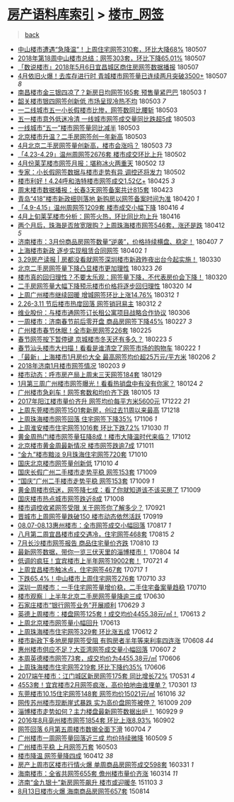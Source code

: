 [房产语料库索引](../../README.md)  > [楼市_网签](楼市_网签.md)
====
> [back](../README.md)

- [中山楼市遭遇“急降温”！上周住宅网签310套，环比大降68%](http://jkwz.applinzi.com/ittc/7100424127880102918.html#%E4%B8%AD%E5%B1%B1%E6%A5%BC%E5%B8%82%E9%81%AD%E9%81%87%E2%80%9C%E6%80%A5%E9%99%8D%E6%B8%A9%E2%80%9D%EF%BC%81%E4%B8%8A%E5%91%A8%E4%BD%8F%E5%AE%85%E7%BD%91%E7%AD%BE310%E5%A5%97%EF%BC%8C%E7%8E%AF%E6%AF%94%E5%A4%A7%E9%99%8D68%25) 180507  
- [2018年第18周中山楼市总结：网签303套，环比下降65.01%](http://jkwz.applinzi.com/ittc/7100418017760642055.html#2018%E5%B9%B4%E7%AC%AC18%E5%91%A8%E4%B8%AD%E5%B1%B1%E6%A5%BC%E5%B8%82%E6%80%BB%E7%BB%93%EF%BC%9A%E7%BD%91%E7%AD%BE303%E5%A5%97%EF%BC%8C%E7%8E%AF%E6%AF%94%E4%B8%8B%E9%99%8D65.01%25) 180507  
- [「数说楼市」2018年5月6日宜昌城区商住房网签数据播报](http://jkwz.applinzi.com/ittc/7100306462935090186.html#%E3%80%8C%E6%95%B0%E8%AF%B4%E6%A5%BC%E5%B8%82%E3%80%8D2018%E5%B9%B45%E6%9C%886%E6%97%A5%E5%AE%9C%E6%98%8C%E5%9F%8E%E5%8C%BA%E5%95%86%E4%BD%8F%E6%88%BF%E7%BD%91%E7%AD%BE%E6%95%B0%E6%8D%AE%E6%92%AD%E6%8A%A5) 180507  
- [4月依旧火爆！去库存进行时 青城楼市网签量已连续两月突破3500+](http://jkwz.applinzi.com/ittc/7100299048642937873.html#4%E6%9C%88%E4%BE%9D%E6%97%A7%E7%81%AB%E7%88%86%EF%BC%81%E5%8E%BB%E5%BA%93%E5%AD%98%E8%BF%9B%E8%A1%8C%E6%97%B6+%E9%9D%92%E5%9F%8E%E6%A5%BC%E5%B8%82%E7%BD%91%E7%AD%BE%E9%87%8F%E5%B7%B2%E8%BF%9E%E7%BB%AD%E4%B8%A4%E6%9C%88%E7%AA%81%E7%A0%B43500%2B) 180507 *8* 
- [南昌楼市金三银四凉了？新房日均网签165套 预售量紧巴巴](http://jkwz.applinzi.com/ittc/7098923072017138698.html#%E5%8D%97%E6%98%8C%E6%A5%BC%E5%B8%82%E9%87%91%E4%B8%89%E9%93%B6%E5%9B%9B%E5%87%89%E4%BA%86%EF%BC%9F%E6%96%B0%E6%88%BF%E6%97%A5%E5%9D%87%E7%BD%91%E7%AD%BE165%E5%A5%97+%E9%A2%84%E5%94%AE%E9%87%8F%E7%B4%A7%E5%B7%B4%E5%B7%B4) 180503 *1* 
- [韶关楼市银四网签创新低 市场呈现冷热不均](http://jkwz.applinzi.com/ittc/7098892378859635723.html#%E9%9F%B6%E5%85%B3%E6%A5%BC%E5%B8%82%E9%93%B6%E5%9B%9B%E7%BD%91%E7%AD%BE%E5%88%9B%E6%96%B0%E4%BD%8E+%E5%B8%82%E5%9C%BA%E5%91%88%E7%8E%B0%E5%86%B7%E7%83%AD%E4%B8%8D%E5%9D%87) 180503 *7* 
- [一二线城市五一小长假楼市比惨，网签数同比腰斩](http://jkwz.applinzi.com/ittc/7098874017807336454.html#%E4%B8%80%E4%BA%8C%E7%BA%BF%E5%9F%8E%E5%B8%82%E4%BA%94%E4%B8%80%E5%B0%8F%E9%95%BF%E5%81%87%E6%A5%BC%E5%B8%82%E6%AF%94%E6%83%A8%EF%BC%8C%E7%BD%91%E7%AD%BE%E6%95%B0%E5%90%8C%E6%AF%94%E8%85%B0%E6%96%A9) 180503  
- [五一楼市意外低迷冷清 一线城市网签成交量同比跌超5成](http://jkwz.applinzi.com/ittc/7098826631881950224.html#%E4%BA%94%E4%B8%80%E6%A5%BC%E5%B8%82%E6%84%8F%E5%A4%96%E4%BD%8E%E8%BF%B7%E5%86%B7%E6%B8%85+%E4%B8%80%E7%BA%BF%E5%9F%8E%E5%B8%82%E7%BD%91%E7%AD%BE%E6%88%90%E4%BA%A4%E9%87%8F%E5%90%8C%E6%AF%94%E8%B7%8C%E8%B6%855%E6%88%90) 180503  
- [一线城市“五一”楼市网签量同比减半](http://jkwz.applinzi.com/ittc/7098788485723063307.html#%E4%B8%80%E7%BA%BF%E5%9F%8E%E5%B8%82%E2%80%9C%E4%BA%94%E4%B8%80%E2%80%9D%E6%A5%BC%E5%B8%82%E7%BD%91%E7%AD%BE%E9%87%8F%E5%90%8C%E6%AF%94%E5%87%8F%E5%8D%8A) 180503  
- [北京楼市升温？二手房网签创一年新高](http://jkwz.applinzi.com/ittc/7098765661021144080.html#%E5%8C%97%E4%BA%AC%E6%A5%BC%E5%B8%82%E5%8D%87%E6%B8%A9%EF%BC%9F%E4%BA%8C%E6%89%8B%E6%88%BF%E7%BD%91%E7%AD%BE%E5%88%9B%E4%B8%80%E5%B9%B4%E6%96%B0%E9%AB%98) 180503  
- [4月北京二手房网签量创新高，楼市会涨吗？](http://jkwz.applinzi.com/ittc/7098716303122760711.html#4%E6%9C%88%E5%8C%97%E4%BA%AC%E4%BA%8C%E6%89%8B%E6%88%BF%E7%BD%91%E7%AD%BE%E9%87%8F%E5%88%9B%E6%96%B0%E9%AB%98%EF%BC%8C%E6%A5%BC%E5%B8%82%E4%BC%9A%E6%B6%A8%E5%90%97%EF%BC%9F) 180503 *73* 
- [「4.23-4.29」温州周网签2676套 楼市成交环比上升](http://jkwz.applinzi.com/ittc/7098612358622741520.html#%E3%80%8C4.23-4.29%E3%80%8D%E6%B8%A9%E5%B7%9E%E5%91%A8%E7%BD%91%E7%AD%BE2676%E5%A5%97+%E6%A5%BC%E5%B8%82%E6%88%90%E4%BA%A4%E7%8E%AF%E6%AF%94%E4%B8%8A%E5%8D%87) 180502  
- [4月份莱芜楼市网签月报：堪称冰火两重天](http://jkwz.applinzi.com/ittc/7098571871396299786.html#4%E6%9C%88%E4%BB%BD%E8%8E%B1%E8%8A%9C%E6%A5%BC%E5%B8%82%E7%BD%91%E7%AD%BE%E6%9C%88%E6%8A%A5%EF%BC%9A%E5%A0%AA%E7%A7%B0%E5%86%B0%E7%81%AB%E4%B8%A4%E9%87%8D%E5%A4%A9) 180502 *13* 
- [专家：小长假网签数据与楼市走势有异 调控还将发力](http://jkwz.applinzi.com/ittc/7098430885055693834.html#%E4%B8%93%E5%AE%B6%EF%BC%9A%E5%B0%8F%E9%95%BF%E5%81%87%E7%BD%91%E7%AD%BE%E6%95%B0%E6%8D%AE%E4%B8%8E%E6%A5%BC%E5%B8%82%E8%B5%B0%E5%8A%BF%E6%9C%89%E5%BC%82+%E8%B0%83%E6%8E%A7%E8%BF%98%E5%B0%86%E5%8F%91%E5%8A%9B) 180502  
- [楼市利好！4.24呼和浩特楼市网签成交1.52亿+](http://jkwz.applinzi.com/ittc/7095856324313351174.html#%E6%A5%BC%E5%B8%82%E5%88%A9%E5%A5%BD%EF%BC%814.24%E5%91%BC%E5%92%8C%E6%B5%A9%E7%89%B9%E6%A5%BC%E5%B8%82%E7%BD%91%E7%AD%BE%E6%88%90%E4%BA%A41.52%E4%BA%BF%2B) 180425 *3* 
- [周末楼市数据播报：长春3天网签备案共计815套](http://jkwz.applinzi.com/ittc/7095120532590822416.html#%E5%91%A8%E6%9C%AB%E6%A5%BC%E5%B8%82%E6%95%B0%E6%8D%AE%E6%92%AD%E6%8A%A5%EF%BC%9A%E9%95%BF%E6%98%A53%E5%A4%A9%E7%BD%91%E7%AD%BE%E5%A4%87%E6%A1%88%E5%85%B1%E8%AE%A1815%E5%A5%97) 180423  
- [青岛“418”楼市新政细则落地 新购房以网签备案时间为准](http://jkwz.applinzi.com/ittc/7094066592688374795.html#%E9%9D%92%E5%B2%9B%E2%80%9C418%E2%80%9D%E6%A5%BC%E5%B8%82%E6%96%B0%E6%94%BF%E7%BB%86%E5%88%99%E8%90%BD%E5%9C%B0+%E6%96%B0%E8%B4%AD%E6%88%BF%E4%BB%A5%E7%BD%91%E7%AD%BE%E5%A4%87%E6%A1%88%E6%97%B6%E9%97%B4%E4%B8%BA%E5%87%86) 180420 *1* 
- [「4.9-4.15」温州周网签1209套 楼市成交小幅下降](http://jkwz.applinzi.com/ittc/7092601936199287825.html#%E3%80%8C4.9-4.15%E3%80%8D%E6%B8%A9%E5%B7%9E%E5%91%A8%E7%BD%91%E7%AD%BE1209%E5%A5%97+%E6%A5%BC%E5%B8%82%E6%88%90%E4%BA%A4%E5%B0%8F%E5%B9%85%E4%B8%8B%E9%99%8D) 180416 *4* 
- [4月上旬莱芜楼市分析：网签火热，环比同比均上升](http://jkwz.applinzi.com/ittc/7092517268347159563.html#4%E6%9C%88%E4%B8%8A%E6%97%AC%E8%8E%B1%E8%8A%9C%E6%A5%BC%E5%B8%82%E5%88%86%E6%9E%90%EF%BC%9A%E7%BD%91%E7%AD%BE%E7%81%AB%E7%83%AD%EF%BC%8C%E7%8E%AF%E6%AF%94%E5%90%8C%E6%AF%94%E5%9D%87%E4%B8%8A%E5%8D%87) 180416  
- [两个月后，珠海是否放宽限购？上周珠海楼市网签546套，涨还是跌](http://jkwz.applinzi.com/ittc/7091236041933718545.html#%E4%B8%A4%E4%B8%AA%E6%9C%88%E5%90%8E%EF%BC%8C%E7%8F%A0%E6%B5%B7%E6%98%AF%E5%90%A6%E6%94%BE%E5%AE%BD%E9%99%90%E8%B4%AD%EF%BC%9F%E4%B8%8A%E5%91%A8%E7%8F%A0%E6%B5%B7%E6%A5%BC%E5%B8%82%E7%BD%91%E7%AD%BE546%E5%A5%97%EF%BC%8C%E6%B6%A8%E8%BF%98%E6%98%AF%E8%B7%8C) 180412 *5* 
- [济南楼市：3月份商品房网签数量“逆袭”，价格持续横盘、稳定！](http://jkwz.applinzi.com/ittc/7089313466160776202.html#%E6%B5%8E%E5%8D%97%E6%A5%BC%E5%B8%82%EF%BC%9A3%E6%9C%88%E4%BB%BD%E5%95%86%E5%93%81%E6%88%BF%E7%BD%91%E7%AD%BE%E6%95%B0%E9%87%8F%E2%80%9C%E9%80%86%E8%A2%AD%E2%80%9D%EF%BC%8C%E4%BB%B7%E6%A0%BC%E6%8C%81%E7%BB%AD%E6%A8%AA%E7%9B%98%E3%80%81%E7%A8%B3%E5%AE%9A%EF%BC%81) 180407 *7* 
- [上海楼市新政 逐步实现租赁合同网签](http://jkwz.applinzi.com/ittc/7087350183405028368.html#%E4%B8%8A%E6%B5%B7%E6%A5%BC%E5%B8%82%E6%96%B0%E6%94%BF+%E9%80%90%E6%AD%A5%E5%AE%9E%E7%8E%B0%E7%A7%9F%E8%B5%81%E5%90%88%E5%90%8C%E7%BD%91%E7%AD%BE) 180402 *1* 
- [3.29房产读报 | 房都没看就网签深圳楼市新政昨夜出台今起实施！](http://jkwz.applinzi.com/ittc/7086209777489413137.html#3.29%E6%88%BF%E4%BA%A7%E8%AF%BB%E6%8A%A5+%7C+%E6%88%BF%E9%83%BD%E6%B2%A1%E7%9C%8B%E5%B0%B1%E7%BD%91%E7%AD%BE%E6%B7%B1%E5%9C%B3%E6%A5%BC%E5%B8%82%E6%96%B0%E6%94%BF%E6%98%A8%E5%A4%9C%E5%87%BA%E5%8F%B0%E4%BB%8A%E8%B5%B7%E5%AE%9E%E6%96%BD%EF%BC%81) 180330  
- [北京二手房网签量下降凸显楼市更加理性](http://jkwz.applinzi.com/ittc/7083677012600554506.html#%E5%8C%97%E4%BA%AC%E4%BA%8C%E6%89%8B%E6%88%BF%E7%BD%91%E7%AD%BE%E9%87%8F%E4%B8%8B%E9%99%8D%E5%87%B8%E6%98%BE%E6%A5%BC%E5%B8%82%E6%9B%B4%E5%8A%A0%E7%90%86%E6%80%A7) 180323 *26* 
- [楼市真的回归理性？不要太乐观：网签量下降，不代表房价会下降！](http://jkwz.applinzi.com/ittc/7082566134002091015.html#%E6%A5%BC%E5%B8%82%E7%9C%9F%E7%9A%84%E5%9B%9E%E5%BD%92%E7%90%86%E6%80%A7%EF%BC%9F%E4%B8%8D%E8%A6%81%E5%A4%AA%E4%B9%90%E8%A7%82%EF%BC%9A%E7%BD%91%E7%AD%BE%E9%87%8F%E4%B8%8B%E9%99%8D%EF%BC%8C%E4%B8%8D%E4%BB%A3%E8%A1%A8%E6%88%BF%E4%BB%B7%E4%BC%9A%E4%B8%8B%E9%99%8D%EF%BC%81) 180320  
- [二手房网签量大幅下降预示楼市价格将逐步回归理性](http://jkwz.applinzi.com/ittc/7082541023253496843.html#%E4%BA%8C%E6%89%8B%E6%88%BF%E7%BD%91%E7%AD%BE%E9%87%8F%E5%A4%A7%E5%B9%85%E4%B8%8B%E9%99%8D%E9%A2%84%E7%A4%BA%E6%A5%BC%E5%B8%82%E4%BB%B7%E6%A0%BC%E5%B0%86%E9%80%90%E6%AD%A5%E5%9B%9E%E5%BD%92%E7%90%86%E6%80%A7) 180320 *14* 
- [上周广州楼市继续回暖 增城网签环比上涨14.76%](http://jkwz.applinzi.com/ittc/7079705616627270667.html#%E4%B8%8A%E5%91%A8%E5%B9%BF%E5%B7%9E%E6%A5%BC%E5%B8%82%E7%BB%A7%E7%BB%AD%E5%9B%9E%E6%9A%96+%E5%A2%9E%E5%9F%8E%E7%BD%91%E7%AD%BE%E7%8E%AF%E6%AF%94%E4%B8%8A%E6%B6%A814.76%25) 180312 *1* 
- [2.26-3.11 节后楼市热度回落 网签销冠易主](http://jkwz.applinzi.com/ittc/7079635496609514507.html#2.26-3.11+%E8%8A%82%E5%90%8E%E6%A5%BC%E5%B8%82%E7%83%AD%E5%BA%A6%E5%9B%9E%E8%90%BD+%E7%BD%91%E7%AD%BE%E9%94%80%E5%86%A0%E6%98%93%E4%B8%BB) 180312 *2* 
- [维业股份：与楼市通网签订长租公寓项目战略合作协议](http://jkwz.applinzi.com/ittc/7077266395681522699.html#%E7%BB%B4%E4%B8%9A%E8%82%A1%E4%BB%BD%EF%BC%9A%E4%B8%8E%E6%A5%BC%E5%B8%82%E9%80%9A%E7%BD%91%E7%AD%BE%E8%AE%A2%E9%95%BF%E7%A7%9F%E5%85%AC%E5%AF%93%E9%A1%B9%E7%9B%AE%E6%88%98%E7%95%A5%E5%90%88%E4%BD%9C%E5%8D%8F%E8%AE%AE) 180306  
- [一周楼市：济南春节前后零开盘 商品房网签下降45%](http://jkwz.applinzi.com/ittc/7074780101458002961.html#%E4%B8%80%E5%91%A8%E6%A5%BC%E5%B8%82%EF%BC%9A%E6%B5%8E%E5%8D%97%E6%98%A5%E8%8A%82%E5%89%8D%E5%90%8E%E9%9B%B6%E5%BC%80%E7%9B%98+%E5%95%86%E5%93%81%E6%88%BF%E7%BD%91%E7%AD%BE%E4%B8%8B%E9%99%8D45%25) 180227 *3* 
- [广州楼市春节休眠！全市新房网签226套](http://jkwz.applinzi.com/ittc/7073935648992265222.html#%E5%B9%BF%E5%B7%9E%E6%A5%BC%E5%B8%82%E6%98%A5%E8%8A%82%E4%BC%91%E7%9C%A0%EF%BC%81%E5%85%A8%E5%B8%82%E6%96%B0%E6%88%BF%E7%BD%91%E7%AD%BE226%E5%A5%97) 180225  
- [春节网签按下暂停键 京城楼市冬天还有多久？](http://jkwz.applinzi.com/ittc/7073355018373956619.html#%E6%98%A5%E8%8A%82%E7%BD%91%E7%AD%BE%E6%8C%89%E4%B8%8B%E6%9A%82%E5%81%9C%E9%94%AE+%E4%BA%AC%E5%9F%8E%E6%A5%BC%E5%B8%82%E5%86%AC%E5%A4%A9%E8%BF%98%E6%9C%89%E5%A4%9A%E4%B9%85%EF%BC%9F) 180223 *5* 
- [春节汕头楼市大扫描！看看是谁清空了网签市场的购物车](http://jkwz.applinzi.com/ittc/7072935729472996362.html#%E6%98%A5%E8%8A%82%E6%B1%95%E5%A4%B4%E6%A5%BC%E5%B8%82%E5%A4%A7%E6%89%AB%E6%8F%8F%EF%BC%81%E7%9C%8B%E7%9C%8B%E6%98%AF%E8%B0%81%E6%B8%85%E7%A9%BA%E4%BA%86%E7%BD%91%E7%AD%BE%E5%B8%82%E5%9C%BA%E7%9A%84%E8%B4%AD%E7%89%A9%E8%BD%A6) 180222 *1* 
- [「最新」上海楼市1月房价大全 最高网签均价超25万元/平方米](http://jkwz.applinzi.com/ittc/7067006710705554439.html#%E3%80%8C%E6%9C%80%E6%96%B0%E3%80%8D%E4%B8%8A%E6%B5%B7%E6%A5%BC%E5%B8%821%E6%9C%88%E6%88%BF%E4%BB%B7%E5%A4%A7%E5%85%A8+%E6%9C%80%E9%AB%98%E7%BD%91%E7%AD%BE%E5%9D%87%E4%BB%B7%E8%B6%8525%E4%B8%87%E5%85%83%2F%E5%B9%B3%E6%96%B9%E7%B1%B3) 180206 *2* 
- [2018年济南1月楼市网签情况](http://jkwz.applinzi.com/ittc/7065805405223912454.html#2018%E5%B9%B4%E6%B5%8E%E5%8D%971%E6%9C%88%E6%A5%BC%E5%B8%82%E7%BD%91%E7%AD%BE%E6%83%85%E5%86%B5) 180203 *9* 
- [楼市动态：呼市房产局上周末三天网签184套](http://jkwz.applinzi.com/ittc/7064054255667643398.html#%E6%A5%BC%E5%B8%82%E5%8A%A8%E6%80%81%EF%BC%9A%E5%91%BC%E5%B8%82%E6%88%BF%E4%BA%A7%E5%B1%80%E4%B8%8A%E5%91%A8%E6%9C%AB%E4%B8%89%E5%A4%A9%E7%BD%91%E7%AD%BE184%E5%A5%97) 180129  
- [1月第三周广州楼市网签曝光！看看热销盘中有没有你家？](http://jkwz.applinzi.com/ittc/7062045579620647942.html#1%E6%9C%88%E7%AC%AC%E4%B8%89%E5%91%A8%E5%B9%BF%E5%B7%9E%E6%A5%BC%E5%B8%82%E7%BD%91%E7%AD%BE%E6%9B%9D%E5%85%89%EF%BC%81%E7%9C%8B%E7%9C%8B%E7%83%AD%E9%94%80%E7%9B%98%E4%B8%AD%E6%9C%89%E6%B2%A1%E6%9C%89%E4%BD%A0%E5%AE%B6%EF%BC%9F) 180124 *2* 
- [广州楼市急刹车！网签套数和均价齐下跌](http://jkwz.applinzi.com/ittc/7054983555766027271.html#%E5%B9%BF%E5%B7%9E%E6%A5%BC%E5%B8%82%E6%80%A5%E5%88%B9%E8%BD%A6%EF%BC%81%E7%BD%91%E7%AD%BE%E5%A5%97%E6%95%B0%E5%92%8C%E5%9D%87%E4%BB%B7%E9%BD%90%E4%B8%8B%E8%B7%8C) 180105 *13* 
- [2017年阳江楼市量价齐升 网签均价每平方米5600元](http://jkwz.applinzi.com/ittc/7049681880511677456.html#2017%E5%B9%B4%E9%98%B3%E6%B1%9F%E6%A5%BC%E5%B8%82%E9%87%8F%E4%BB%B7%E9%BD%90%E5%8D%87+%E7%BD%91%E7%AD%BE%E5%9D%87%E4%BB%B7%E6%AF%8F%E5%B9%B3%E6%96%B9%E7%B1%B35600%E5%85%83) 171222 *21* 
- [上周东莞楼市网签1501套新房，创过去11周以来最高](http://jkwz.applinzi.com/ittc/7048328755729138704.html#%E4%B8%8A%E5%91%A8%E4%B8%9C%E8%8E%9E%E6%A5%BC%E5%B8%82%E7%BD%91%E7%AD%BE1501%E5%A5%97%E6%96%B0%E6%88%BF%EF%BC%8C%E5%88%9B%E8%BF%87%E5%8E%BB11%E5%91%A8%E4%BB%A5%E6%9D%A5%E6%9C%80%E9%AB%98) 171218  
- [上周珠海楼市网签回落 住宅网签下降35%](http://jkwz.applinzi.com/ittc/7032795735962158096.html#%E4%B8%8A%E5%91%A8%E7%8F%A0%E6%B5%B7%E6%A5%BC%E5%B8%82%E7%BD%91%E7%AD%BE%E5%9B%9E%E8%90%BD+%E4%BD%8F%E5%AE%85%E7%BD%91%E7%AD%BE%E4%B8%8B%E9%99%8D35%25) 171106 *1* 
- [上周淮安楼市住宅网签1016套 环比下跌7.2%](http://jkwz.applinzi.com/ittc/7030285124711744528.html#%E4%B8%8A%E5%91%A8%E6%B7%AE%E5%AE%89%E6%A5%BC%E5%B8%82%E4%BD%8F%E5%AE%85%E7%BD%91%E7%AD%BE1016%E5%A5%97+%E7%8E%AF%E6%AF%94%E4%B8%8B%E8%B7%8C7.2%25) 171030 *11* 
- [黄金周热门楼市网签量狂降8成！楼市大降温时代来临？](http://jkwz.applinzi.com/ittc/7023572503614718992.html#%E9%BB%84%E9%87%91%E5%91%A8%E7%83%AD%E9%97%A8%E6%A5%BC%E5%B8%82%E7%BD%91%E7%AD%BE%E9%87%8F%E7%8B%82%E9%99%8D8%E6%88%90%EF%BC%81%E6%A5%BC%E5%B8%82%E5%A4%A7%E9%99%8D%E6%B8%A9%E6%97%B6%E4%BB%A3%E6%9D%A5%E4%B8%B4%EF%BC%9F) 171012  
- [北京楼市黄金周最新情况 楼市网签跌逾7成](http://jkwz.applinzi.com/ittc/7023175589324915728.html#%E5%8C%97%E4%BA%AC%E6%A5%BC%E5%B8%82%E9%BB%84%E9%87%91%E5%91%A8%E6%9C%80%E6%96%B0%E6%83%85%E5%86%B5+%E6%A5%BC%E5%B8%82%E7%BD%91%E7%AD%BE%E8%B7%8C%E9%80%BE7%E6%88%90) 171011  
- [“金九”楼市黯淡 9月珠海住宅网签720套](http://jkwz.applinzi.com/ittc/7022778933857223697.html#%E2%80%9C%E9%87%91%E4%B9%9D%E2%80%9D%E6%A5%BC%E5%B8%82%E9%BB%AF%E6%B7%A1+9%E6%9C%88%E7%8F%A0%E6%B5%B7%E4%BD%8F%E5%AE%85%E7%BD%91%E7%AD%BE720%E5%A5%97) 171010  
- [国庆北京楼市网签量创新低](http://jkwz.applinzi.com/ittc/7022700189914235921.html#%E5%9B%BD%E5%BA%86%E5%8C%97%E4%BA%AC%E6%A5%BC%E5%B8%82%E7%BD%91%E7%AD%BE%E9%87%8F%E5%88%9B%E6%96%B0%E4%BD%8E) 171010 *4* 
- [国庆长假广州二手楼市走势平稳 网签153套](http://jkwz.applinzi.com/ittc/7022549821209183248.html#%E5%9B%BD%E5%BA%86%E9%95%BF%E5%81%87%E5%B9%BF%E5%B7%9E%E4%BA%8C%E6%89%8B%E6%A5%BC%E5%B8%82%E8%B5%B0%E5%8A%BF%E5%B9%B3%E7%A8%B3+%E7%BD%91%E7%AD%BE153%E5%A5%97) 171009  
- [“国庆”广州二手楼市走势平稳 网签153套](http://jkwz.applinzi.com/ittc/7022480193057457168.html#%E2%80%9C%E5%9B%BD%E5%BA%86%E2%80%9D%E5%B9%BF%E5%B7%9E%E4%BA%8C%E6%89%8B%E6%A5%BC%E5%B8%82%E8%B5%B0%E5%8A%BF%E5%B9%B3%E7%A8%B3+%E7%BD%91%E7%AD%BE153%E5%A5%97) 171009 *1* 
- [黄金周楼市低迷，网签降七成：看了你就知道该不该买房了](http://jkwz.applinzi.com/ittc/7022473349580719121.html#%E9%BB%84%E9%87%91%E5%91%A8%E6%A5%BC%E5%B8%82%E4%BD%8E%E8%BF%B7%EF%BC%8C%E7%BD%91%E7%AD%BE%E9%99%8D%E4%B8%83%E6%88%90%EF%BC%9A%E7%9C%8B%E4%BA%86%E4%BD%A0%E5%B0%B1%E7%9F%A5%E9%81%93%E8%AF%A5%E4%B8%8D%E8%AF%A5%E4%B9%B0%E6%88%BF%E4%BA%86) 171009  
- [国庆楼市热点城市网签跌近8成](http://jkwz.applinzi.com/ittc/7022055374046364689.html#%E5%9B%BD%E5%BA%86%E6%A5%BC%E5%B8%82%E7%83%AD%E7%82%B9%E5%9F%8E%E5%B8%82%E7%BD%91%E7%AD%BE%E8%B7%8C%E8%BF%918%E6%88%90) 171008  
- [楼市调控收紧网签受限 关于网签你了解多少？](http://jkwz.applinzi.com/ittc/7015656098328216592.html#%E6%A5%BC%E5%B8%82%E8%B0%83%E6%8E%A7%E6%94%B6%E7%B4%A7%E7%BD%91%E7%AD%BE%E5%8F%97%E9%99%90+%E5%85%B3%E4%BA%8E%E7%BD%91%E7%AD%BE%E4%BD%A0%E4%BA%86%E8%A7%A3%E5%A4%9A%E5%B0%91%EF%BC%9F) 170921  
- [晋城市上周网签量跌破150 楼市动态依然活跃](http://jkwz.applinzi.com/ittc/7014931730119787537.html#%E6%99%8B%E5%9F%8E%E5%B8%82%E4%B8%8A%E5%91%A8%E7%BD%91%E7%AD%BE%E9%87%8F%E8%B7%8C%E7%A0%B4150+%E6%A5%BC%E5%B8%82%E5%8A%A8%E6%80%81%E4%BE%9D%E7%84%B6%E6%B4%BB%E8%B7%83) 170919  
- [08.07-08.13惠州楼市：全市网签成交小幅回落](http://jkwz.applinzi.com/ittc/7002792954903921680.html#08.07-08.13%E6%83%A0%E5%B7%9E%E6%A5%BC%E5%B8%82%EF%BC%9A%E5%85%A8%E5%B8%82%E7%BD%91%E7%AD%BE%E6%88%90%E4%BA%A4%E5%B0%8F%E5%B9%85%E5%9B%9E%E8%90%BD) 170817 *1* 
- [八月第二周宜昌楼市成交遇冷，住宅网签468套](http://jkwz.applinzi.com/ittc/7001960006839436305.html#%E5%85%AB%E6%9C%88%E7%AC%AC%E4%BA%8C%E5%91%A8%E5%AE%9C%E6%98%8C%E6%A5%BC%E5%B8%82%E6%88%90%E4%BA%A4%E9%81%87%E5%86%B7%EF%BC%8C%E4%BD%8F%E5%AE%85%E7%BD%91%E7%AD%BE468%E5%A5%97) 170815 *2* 
- [7月长沙楼市网签报告 商品住宅量价齐跌](http://jkwz.applinzi.com/ittc/7000198483435586577.html#7%E6%9C%88%E9%95%BF%E6%B2%99%E6%A5%BC%E5%B8%82%E7%BD%91%E7%AD%BE%E6%8A%A5%E5%91%8A+%E5%95%86%E5%93%81%E4%BD%8F%E5%AE%85%E9%87%8F%E4%BB%B7%E9%BD%90%E8%B7%8C) 170810 *13* 
- [最新网签数据，带你一览三伏天里的淄博楼市！](http://jkwz.applinzi.com/ittc/6997991971485123601.html#%E6%9C%80%E6%96%B0%E7%BD%91%E7%AD%BE%E6%95%B0%E6%8D%AE%EF%BC%8C%E5%B8%A6%E4%BD%A0%E4%B8%80%E8%A7%88%E4%B8%89%E4%BC%8F%E5%A4%A9%E9%87%8C%E7%9A%84%E6%B7%84%E5%8D%9A%E6%A5%BC%E5%B8%82%EF%BC%81) 170804 *14* 
- [低调的疯狂！宜宾楼市上半年网签19002套！](http://jkwz.applinzi.com/ittc/6992768851438470160.html#%E4%BD%8E%E8%B0%83%E7%9A%84%E7%96%AF%E7%8B%82%EF%BC%81%E5%AE%9C%E5%AE%BE%E6%A5%BC%E5%B8%82%E4%B8%8A%E5%8D%8A%E5%B9%B4%E7%BD%91%E7%AD%BE19002%E5%A5%97%EF%BC%81) 170721 *4* 
- [上周宜昌楼市触冰点，住宅网签467套](http://jkwz.applinzi.com/ittc/6991229371694973969.html#%E4%B8%8A%E5%91%A8%E5%AE%9C%E6%98%8C%E6%A5%BC%E5%B8%82%E8%A7%A6%E5%86%B0%E7%82%B9%EF%BC%8C%E4%BD%8F%E5%AE%85%E7%BD%91%E7%AD%BE467%E5%A5%97) 170717 *1* 
- [下跌65.4%！中山楼市上周住宅网签276套](http://jkwz.applinzi.com/ittc/6988754917828068369.html#%E4%B8%8B%E8%B7%8C65.4%25%EF%BC%81%E4%B8%AD%E5%B1%B1%E6%A5%BC%E5%B8%82%E4%B8%8A%E5%91%A8%E4%BD%8F%E5%AE%85%E7%BD%91%E7%AD%BE276%E5%A5%97) 170710 *33* 
- [深圳一周楼市：一手住宅网签量增价稳，二手住宅备案量趋稳](http://jkwz.applinzi.com/ittc/6988716155563672580.html#%E6%B7%B1%E5%9C%B3%E4%B8%80%E5%91%A8%E6%A5%BC%E5%B8%82%EF%BC%9A%E4%B8%80%E6%89%8B%E4%BD%8F%E5%AE%85%E7%BD%91%E7%AD%BE%E9%87%8F%E5%A2%9E%E4%BB%B7%E7%A8%B3%EF%BC%8C%E4%BA%8C%E6%89%8B%E4%BD%8F%E5%AE%85%E5%A4%87%E6%A1%88%E9%87%8F%E8%B6%8B%E7%A8%B3) 170710  
- [楼市观察｜上半年北京二手房网签量降逾三成](http://jkwz.applinzi.com/ittc/6985029632729285636.html#%E6%A5%BC%E5%B8%82%E8%A7%82%E5%AF%9F%EF%BD%9C%E4%B8%8A%E5%8D%8A%E5%B9%B4%E5%8C%97%E4%BA%AC%E4%BA%8C%E6%89%8B%E6%88%BF%E7%BD%91%E7%AD%BE%E9%87%8F%E9%99%8D%E9%80%BE%E4%B8%89%E6%88%90) 170630  
- [石家庄楼市“银行网签业务”开展顺利](http://jkwz.applinzi.com/ittc/6984485863147701252.html#%E7%9F%B3%E5%AE%B6%E5%BA%84%E6%A5%BC%E5%B8%82%E2%80%9C%E9%93%B6%E8%A1%8C%E7%BD%91%E7%AD%BE%E4%B8%9A%E5%8A%A1%E2%80%9D%E5%BC%80%E5%B1%95%E9%A1%BA%E5%88%A9) 170629 *3* 
- [英德上周楼市：楼盘网签125套！成交均价4455.38元/㎡！](http://jkwz.applinzi.com/ittc/6978797838367458308.html#%E8%8B%B1%E5%BE%B7%E4%B8%8A%E5%91%A8%E6%A5%BC%E5%B8%82%EF%BC%9A%E6%A5%BC%E7%9B%98%E7%BD%91%E7%AD%BE125%E5%A5%97%EF%BC%81%E6%88%90%E4%BA%A4%E5%9D%87%E4%BB%B74455.38%E5%85%83%2F%E3%8E%A1%EF%BC%81) 170613 *2* 
- [上周北京楼市网签量小幅回升](http://jkwz.applinzi.com/ittc/6978601631351309317.html#%E4%B8%8A%E5%91%A8%E5%8C%97%E4%BA%AC%E6%A5%BC%E5%B8%82%E7%BD%91%E7%AD%BE%E9%87%8F%E5%B0%8F%E5%B9%85%E5%9B%9E%E5%8D%87) 170613  
- [上周珠海楼市住宅网签329套 环比涨五成](http://jkwz.applinzi.com/ittc/6978309538003289092.html#%E4%B8%8A%E5%91%A8%E7%8F%A0%E6%B5%B7%E6%A5%BC%E5%B8%82%E4%BD%8F%E5%AE%85%E7%BD%91%E7%AD%BE329%E5%A5%97+%E7%8E%AF%E6%AF%94%E6%B6%A8%E4%BA%94%E6%88%90) 170612 *2* 
- [楼市新政下多地房屋网签受阻 有购房者半年等来利率四连涨](http://jkwz.applinzi.com/ittc/6976726667165697028.html#%E6%A5%BC%E5%B8%82%E6%96%B0%E6%94%BF%E4%B8%8B%E5%A4%9A%E5%9C%B0%E6%88%BF%E5%B1%8B%E7%BD%91%E7%AD%BE%E5%8F%97%E9%98%BB+%E6%9C%89%E8%B4%AD%E6%88%BF%E8%80%85%E5%8D%8A%E5%B9%B4%E7%AD%89%E6%9D%A5%E5%88%A9%E7%8E%87%E5%9B%9B%E8%BF%9E%E6%B6%A8) 170608 *44* 
- [惠州楼市供应不足？大亚湾网签成交量小幅回落](http://jkwz.applinzi.com/ittc/6976488433676452869.html#%E6%83%A0%E5%B7%9E%E6%A5%BC%E5%B8%82%E4%BE%9B%E5%BA%94%E4%B8%8D%E8%B6%B3%EF%BC%9F%E5%A4%A7%E4%BA%9A%E6%B9%BE%E7%BD%91%E7%AD%BE%E6%88%90%E4%BA%A4%E9%87%8F%E5%B0%8F%E5%B9%85%E5%9B%9E%E8%90%BD) 170607 *2* 
- [本周英德楼市网签73套，成交均价为4455.38元/㎡](http://jkwz.applinzi.com/ittc/6976180051119703044.html#%E6%9C%AC%E5%91%A8%E8%8B%B1%E5%BE%B7%E6%A5%BC%E5%B8%82%E7%BD%91%E7%AD%BE73%E5%A5%97%EF%BC%8C%E6%88%90%E4%BA%A4%E5%9D%87%E4%BB%B7%E4%B8%BA4455.38%E5%85%83%2F%E3%8E%A1) 170606  
- [上周珠海楼市住宅网签219套 环比下降约35%](http://jkwz.applinzi.com/ittc/6975989138762236933.html#%E4%B8%8A%E5%91%A8%E7%8F%A0%E6%B5%B7%E6%A5%BC%E5%B8%82%E4%BD%8F%E5%AE%85%E7%BD%91%E7%AD%BE219%E5%A5%97+%E7%8E%AF%E6%AF%94%E4%B8%8B%E9%99%8D%E7%BA%A635%25) 170606  
- [2017端午楼市：江门城区新房网签175套 同比增长72%](http://jkwz.applinzi.com/ittc/6973861222511281156.html#2017%E7%AB%AF%E5%8D%88%E6%A5%BC%E5%B8%82%EF%BC%9A%E6%B1%9F%E9%97%A8%E5%9F%8E%E5%8C%BA%E6%96%B0%E6%88%BF%E7%BD%91%E7%AD%BE175%E5%A5%97+%E5%90%8C%E6%AF%94%E5%A2%9E%E9%95%BF72%25) 170531 *4* 
- [4553套！宜宾楼市2月网签疯涨，高价拍地由谁埋单？](http://jkwz.applinzi.com/ittc/6940082883246162948.html#4553%E5%A5%97%EF%BC%81%E5%AE%9C%E5%AE%BE%E6%A5%BC%E5%B8%822%E6%9C%88%E7%BD%91%E7%AD%BE%E7%96%AF%E6%B6%A8%EF%BC%8C%E9%AB%98%E4%BB%B7%E6%8B%8D%E5%9C%B0%E7%94%B1%E8%B0%81%E5%9F%8B%E5%8D%95%EF%BC%9F) 170301 *13* 
- [东莞楼市10.15住宅网签148套 网签均价15021元/㎡](http://jkwz.applinzi.com/ittc/6889682924508546053.html#%E4%B8%9C%E8%8E%9E%E6%A5%BC%E5%B8%8210.15%E4%BD%8F%E5%AE%85%E7%BD%91%E7%AD%BE148%E5%A5%97+%E7%BD%91%E7%AD%BE%E5%9D%87%E4%BB%B715021%E5%85%83%2F%E3%8E%A1) 161016 *32* 
- [网传苏州楼市现断崖式暴跌 实为高价盘网签被停？](http://jkwz.applinzi.com/ittc/6887118613735015429.html#%E7%BD%91%E4%BC%A0%E8%8B%8F%E5%B7%9E%E6%A5%BC%E5%B8%82%E7%8E%B0%E6%96%AD%E5%B4%96%E5%BC%8F%E6%9A%B4%E8%B7%8C+%E5%AE%9E%E4%B8%BA%E9%AB%98%E4%BB%B7%E7%9B%98%E7%BD%91%E7%AD%BE%E8%A2%AB%E5%81%9C%EF%BC%9F) 161009 *209* 
- [淄博楼市走势如何？主力楼盘最新网签数据出炉！](http://jkwz.applinzi.com/ittc/6883348358751585285.html#%E6%B7%84%E5%8D%9A%E6%A5%BC%E5%B8%82%E8%B5%B0%E5%8A%BF%E5%A6%82%E4%BD%95%EF%BC%9F%E4%B8%BB%E5%8A%9B%E6%A5%BC%E7%9B%98%E6%9C%80%E6%96%B0%E7%BD%91%E7%AD%BE%E6%95%B0%E6%8D%AE%E5%87%BA%E7%82%89%EF%BC%81) 160929 *9* 
- [2016年8月亳州楼市网签1854套 环比上涨8.93%](http://jkwz.applinzi.com/ittc/6873295537364796420.html#2016%E5%B9%B48%E6%9C%88%E4%BA%B3%E5%B7%9E%E6%A5%BC%E5%B8%82%E7%BD%91%E7%AD%BE1854%E5%A5%97+%E7%8E%AF%E6%AF%94%E4%B8%8A%E6%B6%A88.93%25) 160902  
- [网签回落 6月第五周楼市数据全面下滑](http://jkwz.applinzi.com/ittc/6851019753698886660.html#%E7%BD%91%E7%AD%BE%E5%9B%9E%E8%90%BD+6%E6%9C%88%E7%AC%AC%E4%BA%94%E5%91%A8%E6%A5%BC%E5%B8%82%E6%95%B0%E6%8D%AE%E5%85%A8%E9%9D%A2%E4%B8%8B%E6%BB%91) 160704 *7* 
- [广州楼市一周网签量回落近三成 均价持续微降](http://jkwz.applinzi.com/ittc/6830263109859935236.html#%E5%B9%BF%E5%B7%9E%E6%A5%BC%E5%B8%82%E4%B8%80%E5%91%A8%E7%BD%91%E7%AD%BE%E9%87%8F%E5%9B%9E%E8%90%BD%E8%BF%91%E4%B8%89%E6%88%90+%E5%9D%87%E4%BB%B7%E6%8C%81%E7%BB%AD%E5%BE%AE%E9%99%8D) 160509 *5* 
- [广州楼市平稳 上月网签万套](http://jkwz.applinzi.com/ittc/6827526384851092485.html#%E5%B9%BF%E5%B7%9E%E6%A5%BC%E5%B8%82%E5%B9%B3%E7%A8%B3+%E4%B8%8A%E6%9C%88%E7%BD%91%E7%AD%BE%E4%B8%87%E5%A5%97) 160503  
- [楼市降温 网签量降四成](http://jkwz.applinzi.com/ittc/6820211038578279429.html#%E6%A5%BC%E5%B8%82%E9%99%8D%E6%B8%A9+%E7%BD%91%E7%AD%BE%E9%87%8F%E9%99%8D%E5%9B%9B%E6%88%90) 160412 *38* 
- [房产上周市区楼市行情火爆 单周商品房网签成交598套](http://jkwz.applinzi.com/ittc/6815724792254563332.html#%E6%88%BF%E4%BA%A7%E4%B8%8A%E5%91%A8%E5%B8%82%E5%8C%BA%E6%A5%BC%E5%B8%82%E8%A1%8C%E6%83%85%E7%81%AB%E7%88%86+%E5%8D%95%E5%91%A8%E5%95%86%E5%93%81%E6%88%BF%E7%BD%91%E7%AD%BE%E6%88%90%E4%BA%A4598%E5%A5%97) 160331 *1* 
- [海南楼市：全省共网签655套 儋州楼市量价齐涨](http://jkwz.applinzi.com/ittc/6809445687687119877.html#%E6%B5%B7%E5%8D%97%E6%A5%BC%E5%B8%82%EF%BC%9A%E5%85%A8%E7%9C%81%E5%85%B1%E7%BD%91%E7%AD%BE655%E5%A5%97+%E5%84%8B%E5%B7%9E%E6%A5%BC%E5%B8%82%E9%87%8F%E4%BB%B7%E9%BD%90%E6%B6%A8) 160314 *11* 
- [济南“金九银十”新房网签飙升 楼市或迎暖冬](http://jkwz.applinzi.com/ittc/6760363011286238212.html#%E6%B5%8E%E5%8D%97%E2%80%9C%E9%87%91%E4%B9%9D%E9%93%B6%E5%8D%81%E2%80%9D%E6%96%B0%E6%88%BF%E7%BD%91%E7%AD%BE%E9%A3%99%E5%8D%87+%E6%A5%BC%E5%B8%82%E6%88%96%E8%BF%8E%E6%9A%96%E5%86%AC) 151103 *3* 
- [8月13日楼市火爆 海南商品房网签657套](http://jkwz.applinzi.com/ittc/547650615710167932.html#8%E6%9C%8813%E6%97%A5%E6%A5%BC%E5%B8%82%E7%81%AB%E7%88%86+%E6%B5%B7%E5%8D%97%E5%95%86%E5%93%81%E6%88%BF%E7%BD%91%E7%AD%BE657%E5%A5%97) 150814  
